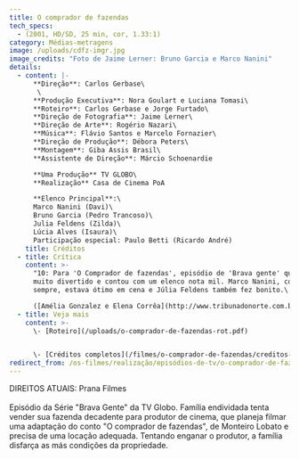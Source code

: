 ```yaml
---
title: O comprador de fazendas
tech_specs:
  - (2001, HD/SD, 25 min, cor, 1.33:1)
category: Médias-metragens
image: /uploads/cdfz-imgr.jpg
image_credits: "Foto de Jaime Lerner: Bruno Garcia e Marco Nanini"
details:
  - content: |-
      **Direção**: Carlos Gerbase\
       \
      **Produção Executiva**: Nora Goulart e Luciana Tomasi\
      **Roteiro**: Carlos Gerbase e Jorge Furtado\
      **Direção de Fotografia**: Jaime Lerner\
      **Direção de Arte**: Rogério Nazari\
      **Música**: Flávio Santos e Marcelo Fornazier\
      **Direção de Produção**: Débora Peters\
      **Montagem**: Giba Assis Brasil\
      **Assistente de Direção**: Márcio Schoenardie

      **Uma Produção** TV GLOBO\
      **Realização** Casa de Cinema PoA

      **Elenco Principal**:\
      Marco Nanini (Davi)\
      Bruno Garcia (Pedro Trancoso)\
      Julia Feldens (Zilda)\
      Lúcia Alves (Isaura)\
      Participação especial: Paulo Betti (Ricardo André)
    title: Créditos
  - title: Crítica
    content: >-
      "10: Para 'O Comprador de fazendas', episódio de 'Brava gente' que foi
      muito divertido e contou com um elenco nota mil. Marco Nanini, como
      sempre, estava ótimo em cena e Júlia Feldens também fez bonito.\

      ([Amélia Gonzalez e Elena Corrêa](http://www.tribunadonorte.com.br/anteriores/010512/colunas/controle.html), Tribuna do Norte, Natal, 12/05/2001)
  - title: Veja mais
    content: >-
      \-﻿ [Roteiro](/uploads/o-comprador-de-fazendas-rot.pdf)


      \-﻿ [Créditos completos](/filmes/o-comprador-de-fazendas/creditos-completos/)
redirect_from: /os-filmes/realização/episódios-de-tv/o-comprador-de-fazendas.html
---
```

D﻿IREITOS ATUAIS: Prana Filmes\
\
Episódio da Série "Brava Gente" da TV Globo. Família endividada tenta vender sua fazenda decadente para produtor de cinema, que planeja filmar uma adaptação do conto "O comprador de fazendas", de Monteiro Lobato e precisa de uma locação adequada. Tentando enganar o produtor, a família disfarça as más condições da propriedade.